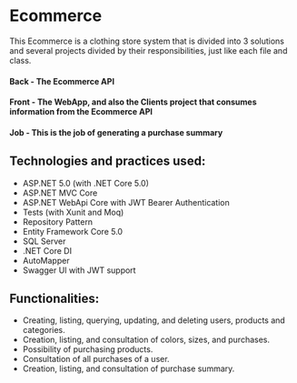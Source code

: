 # Ecommerce
This Ecommerce is a clothing store system that is divided into 3 solutions and several projects divided by their responsibilities, just like each file and class.

#### Back - The Ecommerce API
#### Front - The WebApp, and also the Clients project that consumes information from the Ecommerce API
#### Job - This is the job of generating a purchase summary

## Technologies and practices used:
- ASP.NET 5.0 (with .NET Core 5.0)
- ASP.NET MVC Core
- ASP.NET WebApi Core with JWT Bearer Authentication
- Tests (with Xunit and Moq)
- Repository Pattern
- Entity Framework Core 5.0
- SQL Server
- .NET Core DI
- AutoMapper
- Swagger UI with JWT support

## Functionalities:
- Creating, listing, querying, updating, and deleting users, products and categories.
- Creation, listing, and consultation of colors, sizes, and purchases.
- Possibility of purchasing products.
- Consultation of all purchases of a user. 
- Creation, listing, and consultation of purchase summary.
